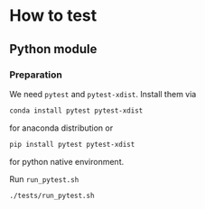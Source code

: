 # How to test

## Python module

### Preparation

We need `pytest` and `pytest-xdist`.
Install them via
```bash
conda install pytest pytest-xdist
```
for anaconda distribution or
```bash
pip install pytest pytest-xdist
```
for python native environment.

Run `run_pytest.sh`
```bash
./tests/run_pytest.sh
```
